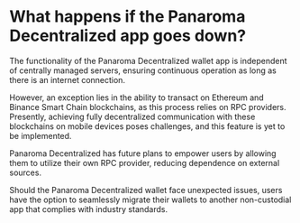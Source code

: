 # What happens if the Panaroma Decentralized app goes down? 

The functionality of the Panaroma Decentralized wallet app is independent of centrally managed servers, ensuring continuous operation as long as there is an internet connection. 

However, an exception lies in the ability to transact on Ethereum and Binance Smart Chain blockchains, as this process relies on RPC providers. Presently, achieving fully decentralized communication with these blockchains on mobile devices poses challenges, and this feature is yet to be implemented. 

Panaroma Decentralized has future plans to empower users by allowing them to utilize their own RPC provider, reducing dependence on external sources.  

Should the Panaroma Decentralized wallet face unexpected issues, users have the option to seamlessly migrate their wallets to another non-custodial app that complies with industry standards. 